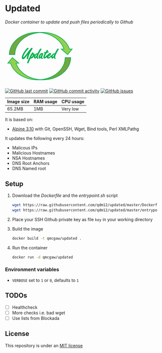 # Updated

*Docker container to update and push files periodically to Github*

[![updated](https://github.com/qdm12/updated/raw/master/title.png)](https://hub.docker.com/r/qmcgaw/updated)

[![GitHub last commit](https://img.shields.io/github/last-commit/qdm12/updated.svg)](https://github.com/qdm12/updated/issues)
[![GitHub commit activity](https://img.shields.io/github/commit-activity/y/qdm12/updated.svg)](https://github.com/qdm12/updated/issues)
[![GitHub issues](https://img.shields.io/github/issues/qdm12/updated.svg)](https://github.com/qdm12/updated/issues)

| Image size | RAM usage | CPU usage |
| --- | --- | --- |
| 65.2MB | 1MB | Very low |

It is based on:

- [Alpine 3.10](https://alpinelinux.org) with Git, OpenSSH, Wget, Bind tools, Perl XMLPathg

It updates the following every 24 hours:

- Malicous IPs
- Malicious Hostnames
- NSA Hostnames
- DNS Root Anchors
- DNS Named root

## Setup

1. Download the *Dockerfile* and the *entrypoint.sh* script

    ```bash
    wget https://raw.githubusercontent.com/qdm12/updated/master/Dockerfile
    wget https://raw.githubusercontent.com/qdm12/updated/master/entrypoint.sh
    ```
  
1. Place your SSH Github private key as file `key` in your working directory
1. Build the image

    ```bash
    docker build -t qmcgaw/updated .
    ```

1. Run the container
  
    ```bash
    docker run -d qmcgaw/updated
    ```

### Environment variables

- `VERBOSE` set to `1` or `0`, defaults to `1`

## TODOs

- [ ] Healthcheck
- [ ] More checks i.e. bad wget
- [ ] Use lists from Blockada

## License

This repository is under an [MIT license](https://github.com/qdm12/updated/master/license)
